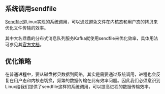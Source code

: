 ## 系统调用sendfile

[Sendfile](http://man7.org/linux/man-pages/man2/sendfile.2.html)是Linux实现的系统调用，可以通过避免文件在内核态和用户态的拷贝来优化文件传输的效率。

其中大名鼎鼎的分布式消息队列服务Kafka就使用sendfile来优化效率，具体用法可参见其[官方文档](http://kafka.apache.org/documentation.html)。

## 优化策略

在普通进程中，要从磁盘拷贝数据到网络，其实是需要通过系统调用，进程也会反复在用户态和内核态切换，频繁的数据传输在此有效率问题。因此我们必须意识到Linux给我们提供了sendfile这样的系统调用，可以提高进程的数据传输效率。
